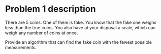 # Problem 1 description

There are 5 coins. One of them is fake. You know that the fake one weighs less than the true coins. You also have at your disposal a scale, which can weigh any number of coins at once.

Provide an algorithm that can find the fake coin with the fewest possible measurements.
